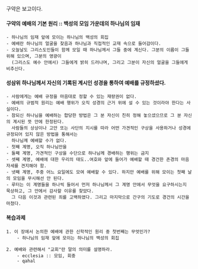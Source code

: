 구약은 보고이다.

#### 구약의 예배의 기본 원리 :: 백성의 모임 가운데의 하나님의 임재
    - 하나님의 임재 앞에 모이는 하나님의 백성의 회집
    - 예배란 하나님의 얼굴을 찾음과 하나님과 직접적인 교재 속으로 들어감이다.
    - 오늘날도 그리스도인들이 함께 모일 때 하나님께서 그들 중에 계신다. 그분의 이름이 그들 위해 있으며, 그분의 영광이 
      (그리스도 예수 안에서) 그들에게 밝히 드러나며, 그리고 그분이 자신의 얼굴을 그들에게 비추신다.

#### 성삼위 하나님께서 자신의 기록된 계시인 성경을 통하여 예배를 규정하셨다.
    - 사람에게는 예배 규정을 마음대로 정할 수 있는 재량권이 없다.
    - 예배의 규범적 원리는 예배 행위가 오직 성경의 근거 위에 설 수 있는 것이라야 한다는 사실이다.
    - 참되신 하나님을 예배하는 합당한 방법은 그 분 자신이 친히 정해 놓으셨으므로 그 분 자신의 계시된 뜻 안에 한정된다.
      사람들의 상상이나 고안 또는 사단의 지시를 따라 어떤 가견적인 구상을 사용하거나 성경에 규정되어 있지 않은 방법을 통해서는
      하나님께 예배할 수가 없다.
    - 첫째 계명, 오직 하나님만을
    - 둘째 계명, 가견적인 구상을 수단으로 하나님께 경배하는 행위는 금지
    - 셋째 계명, 예배에 대한 우리의 태도..여호와 앞에 들어가 예배할 때 경건한 존경의 마음 자세를 견지해야 함.
    - 넷째 계명, 주중 어느 요일에도 모여 예배할 수 있다. 하지만 예배를 위해 모이는 첫째 날의 모임을 무시해선 안 된다.
    - 루터는 이 계명들을 하나씩 들어서 먼저 하나님께서 그 계명 안에서 무엇을 요구하시는지 묵상하고, 그 안에서 감사할 이유를 찾았다. 
      그 다음 이것과 관련된 죄를 고백하였다. 그리고 마지막으로 간구의 기도로 경건의 시간을 마쳤다.


#### 복습과제
    1. 이 장에서 논의한 예배에 관한 신학적인 원리 중 첫번째는 무엇인가?
        - 하나님의 임재 앞에 모이는 하나님의 백성의 회집

    2. 예배와 관련해서 "교회"란 말의 의미를 설명하라.
        - ecclesia :: 모임, 회중
        - qahal